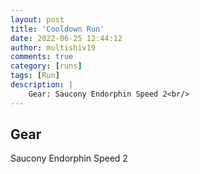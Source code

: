 ```yaml
---
layout: post
title: 'Cooldown Run'
date: 2022-06-25 12:44:12
author: multishiv19
comments: true
category: [runs]
tags: [Run]
description: |
    Gear: Saucony Endorphin Speed 2<br/>
---
```


## Gear
Saucony Endorphin Speed 2



<div width='100%' class='strava-embed-placeholder' data-embed-type='activity' data-embed-id='7363288610'></div>
<script src='https://strava-embeds.com/embed.js'></script>
